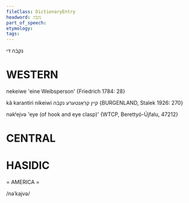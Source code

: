 ```yaml
---
fileClass: DictionaryEntry
headword: נקבֿה
part_of_speech: 
etymology: 
tags: 
---
```

נקבֿה
די

WESTERN
========

nekeiwe 'eine Weibsperson' {Friedrich 1784: 28}

kã karantiri nikeiwi קיין קראַנטערע נקבֿה {BURGENLAND, Stalek 1926: 270}

nəkʲejvə 'eye (of hook and eye clasp)' {WTCP, Berettyó-Újfalu, 47212}

CENTRAL
========

HASIDIC
=======
= AMERICA = 

/nəˈkajvə/